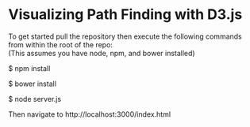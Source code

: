 Visualizing Path Finding with D3.js
===============

To get started pull the repository then execute the following commands from within the root of the repo:<br />
(This assumes you have node, npm, and bower installed)

$ npm install 

$ bower install

$ node server.js

Then navigate to http://localhost:3000/index.html
